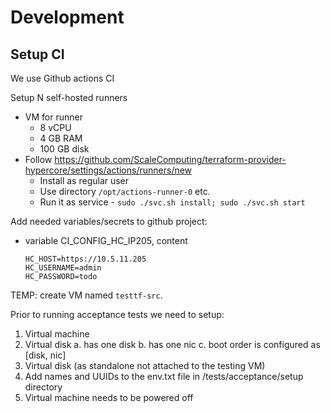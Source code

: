 # Development

## Setup CI

We use Github actions CI

Setup N self-hosted runners
- VM for runner
  - 8 vCPU
  - 4 GB RAM
  - 100 GB disk 
- Follow https://github.com/ScaleComputing/terraform-provider-hypercore/settings/actions/runners/new
  - Install as regular user
  - Use directory `/opt/actions-runner-0` etc.
  - Run it as service - `sudo ./svc.sh install; sudo ./svc.sh start`

Add needed variables/secrets to github project:
- variable CI_CONFIG_HC_IP205, content
  ```
  HC_HOST=https://10.5.11.205
  HC_USERNAME=admin
  HC_PASSWORD=todo
  ```

TEMP: create VM named `testtf-src`.

Prior to running acceptance tests we need to setup:
  1. Virtual machine
  2. Virtual disk
    a. has one disk
    b. has one nic
    c. boot order is configured as [disk, nic]
  2. Virtual disk (as standalone not attached to the testing VM)
  3. Add names and UUIDs to the env.txt file in /tests/acceptance/setup directory
  4. Virtual machine needs to be powered off
